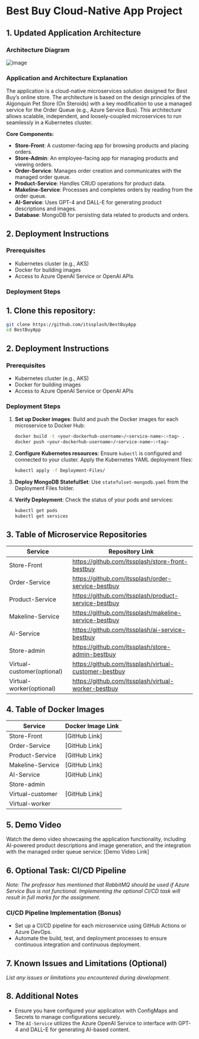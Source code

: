 # Best Buy Cloud-Native App Project

## 1. Updated Application Architecture
### Architecture Diagram
![image](https://github.com/user-attachments/assets/db832759-22b0-476f-95ef-d274a71af87e)

### Application and Architecture Explanation
The application is a cloud-native microservices solution designed for Best Buy’s online store. The architecture is based on the design principles of the Algonquin Pet Store (On Steroids) with a key modification to use a managed service for the Order Queue (e.g., Azure Service Bus). This architecture allows scalable, independent, and loosely-coupled microservices to run seamlessly in a Kubernetes cluster.

**Core Components:**
- **Store-Front**: A customer-facing app for browsing products and placing orders.
- **Store-Admin**: An employee-facing app for managing products and viewing orders.
- **Order-Service**: Manages order creation and communicates with the managed order queue.
- **Product-Service**: Handles CRUD operations for product data.
- **Makeline-Service**: Processes and completes orders by reading from the order queue.
- **AI-Service**: Uses GPT-4 and DALL-E for generating product descriptions and images.
- **Database**: MongoDB for persisting data related to products and orders.

## 2. Deployment Instructions
### Prerequisites
- Kubernetes cluster (e.g., AKS)
- Docker for building images
- Access to Azure OpenAI Service or OpenAI APIs

### Deployment Steps
## 1. Clone this repository:
   ```bash
   git clone https://github.com/itssplash/BestBuyApp
   cd BestBuyApp
   ```
   
## 2. Deployment Instructions
### Prerequisites
- Kubernetes cluster (e.g., AKS)
- Docker for building images
- Access to Azure OpenAI Service or OpenAI APIs

### Deployment Steps
1. **Set up Docker images**: Build and push the Docker images for each microservice to Docker Hub:
    ```bash
    docker build -t <your-dockerhub-username>/<service-name>:<tag> .
    docker push <your-dockerhub-username>/<service-name>:<tag>
    ```

2. **Configure Kubernetes resources**: Ensure `kubectl` is configured and connected to your cluster. Apply the Kubernetes YAML deployment files:
    ```bash
    kubectl apply -f Deployment-Files/
    ```

3. **Deploy MongoDB StatefulSet**: Use `statefulset-mongodb.yaml` from the Deployment Files folder.

4. **Verify Deployment**: Check the status of your pods and services:
    ```bash
    kubectl get pods
    kubectl get services
    ```

## 3. Table of Microservice Repositories
| Service           | Repository Link               |
|-------------------|--------------------------------|
| Store-Front       | https://github.com/itssplash/store-front-bestbuy           |
| Order-Service     | https://github.com/itssplash/order-service-bestbuy             |
| Product-Service   | https://github.com/itssplash/product-service-bestbuy             |
| Makeline-Service  | https://github.com/itssplash/makeline-service-bestbuy          |
| AI-Service        | https://github.com/itssplash/ai-service-bestbuy                 |
| Store-admin       | https://github.com/itssplash/store-admin-bestbuy                          |
| Virtual-customer(optional)  | https://github.com/itssplash/virtual-customer-bestbuy |
| Virtual-worker(optional)  | https://github.com/itssplash/virtual-worker-bestbuy                              |

## 4. Table of Docker Images
| Service           | Docker Image Link             |
|-------------------|--------------------------------|
| Store-Front       | [GitHub Link]                 |
| Order-Service     | [GitHub Link]                 |
| Product-Service   | [GitHub Link]                 |
| Makeline-Service  | [GitHub Link]                 |
| AI-Service        | [GitHub Link]                 |
| Store-admin       |                               |
| Virtual-customer  | [GitHub Link]                 |
| Virtual-worker    |                               |

## 5. Demo Video
Watch the demo video showcasing the application functionality, including AI-powered product descriptions and image generation, and the integration with the managed order queue service: [Demo Video Link]

## 6. Optional Task: CI/CD Pipeline
*Note: The professor has mentioned that RabbitMQ should be used if Azure Service Bus is not functional. Implementing the optional CI/CD task will result in full marks for the assignment.*

### CI/CD Pipeline Implementation (Bonus)
- Set up a CI/CD pipeline for each microservice using GitHub Actions or Azure DevOps.
- Automate the build, test, and deployment processes to ensure continuous integration and continuous deployment.

## 7. Known Issues and Limitations (Optional)
*List any issues or limitations you encountered during development.*

## 8. Additional Notes
- Ensure you have configured your application with ConfigMaps and Secrets to manage configurations securely.
- The `AI-Service` utilizes the Azure OpenAI Service to interface with GPT-4 and DALL-E for generating AI-based content.

